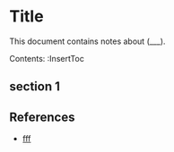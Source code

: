 # Title

This document contains notes about (___).

Contents:
:InsertToc

## section 1

## References
*   [fff]()
